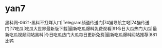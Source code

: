 # yan7
黑料网-0621-黑料不打烊入口|Telegram频道传送门|74猫导航主站|74猫传送门|17吃瓜|吃瓜大世界最新版下载|最新吃瓜爆料免费观看|91今日大瓜热门大瓜|最新吃瓜视频网站黑料|今日吃瓜热门大瓜每日更新免费|最新吃瓜爆料网站推荐|881比鸭
